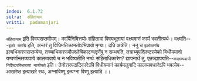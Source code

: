 ```yaml
---
index:  6.1.72
sutra:  संहितायाम्
vritti:  padamanjari
---
```


`संहितायाम्` इति विषयसप्तमीयम्। कार्यिनिमित्तयोः संहितायां विषयभूतायां वक्ष्यमाणं कार्यं भवतीत्यर्थः। वक्ष्यति---`इको यणचि` इति, अन्तरं तु विधिमतिक्रामतोऽभिप्रायो मृग्यः। दधि अत्रेति। ननु च `इकोयणचि` इत्यधिकरणसप्तम्येषा, तच्चाधिकरणमौपश्लेषिकादन्यद्वर्णेषु न सम्भवति, तत्राच्युपश्लिष्टस्येको विधीयमानो यण्वर्णान्तरव्यवाये कालव्यवाये च न भविष्यतीति नार्थः संहिताधिकारेण? ज्ञापनार्थं तु, एतज्ज्ञापयति--`कालव्यवायो निर्द्दिष्टपरिभाषायां नाश्रीयते` इति। तेनोत्तरपदादिकारेऽपि विधीयमानं कार्यमलुगादि कालव्यवधानेऽपि भवत्येव--आखरेष्ठ इत्याखरे स्थः, अग्नाविष्णू इत्यग्ना विष्णू इत्यादि ।।


